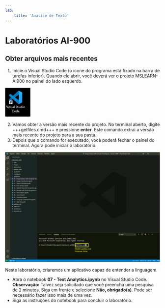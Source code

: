 ```yaml
---
lab:
    title: 'Análise de Texto'
---
```


# Laboratórios AI-900
## Obter arquivos mais recentes

1.  Inicie o Visual Studio Code (o ícone do programa está fixado na barra de tarefas inferior). Quando ele abrir, você deverá ver o projeto MSLEARN-AI900 no painel do lado esquerdo.

![Ícone do Visual Studio Code](./images/vscode.jpg)

2.  Vamos obter a versão mais recente do projeto. No terminal aberto, digite +++getfiles.cmd+++ e pressione **enter**. Este comando extrai a versão mais recente do projeto para a sua pasta. 
3.  Depois que o comando for executado, você poderá fechar o painel do terminal. Agora pode iniciar o laboratório. 

![Imagem de apoio para usar o terminal no Visual Studio Code.](./images/terminal_support1.jpg)

Neste laboratório, criaremos um aplicativo capaz de entender a linguagem.

-  Abra o notebook **07 - Text Analytics.ipynb** no Visual Studio Code.
    **Observação:** Talvez seja solicitado que você preencha uma pesquisa de 2 minutos. Siga em frente e selecione **Não, obrigado(a)**. Pode ser necessário fazer isso mais de uma vez.
-  Siga as instruções do notebook para concluir o laboratório.

